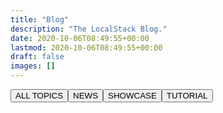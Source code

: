 ```yaml
---
title: "Blog"
description: "The LocalStack Blog."
date: 2020-10-06T08:49:55+00:00
lastmod: 2020-10-06T08:49:55+00:00
draft: false
images: []
---
```


<div class="blog-tags d-flex flex-wrap gap-3">
  <button class="btn btn-primary btn-pill filterButton" id="allFilterButton" onClick="toggleTag('all')">ALL TOPICS</a>
  <button class="btn btn-outline-primary btn-pill filterButton" id="newsFilterButton" onClick="toggleTag('news')">NEWS</a>
  <button class="btn btn-outline-primary btn-pill filterButton" id="showcaseFilterButton" onClick="toggleTag('showcase')">SHOWCASE</a>
  <button class="btn btn-outline-primary btn-pill filterButton" id="tutorialFilterButton" onClick="toggleTag('tutorial')">TUTORIAL</a>
</div>